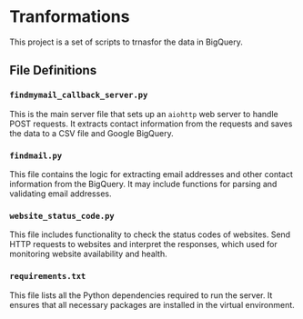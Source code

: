 # Tranformations

This project is a set of scripts to trnasfor the data in BigQuery.

## File Definitions

### `findmymail_callback_server.py`
This is the main server file that sets up an `aiohttp` web server to handle POST requests. It extracts contact information from the requests and saves the data to a CSV file and Google BigQuery.

### `findmail.py`
This file contains the logic for extracting email addresses and other contact information from the BigQuery. It may include functions for parsing and validating email addresses.

### `website_status_code.py`
This file includes functionality to check the status codes of websites. Send HTTP requests to websites and interpret the responses, which used for monitoring website availability and health.

### `requirements.txt`
This file lists all the Python dependencies required to run the server. It ensures that all necessary packages are installed in the virtual environment.
